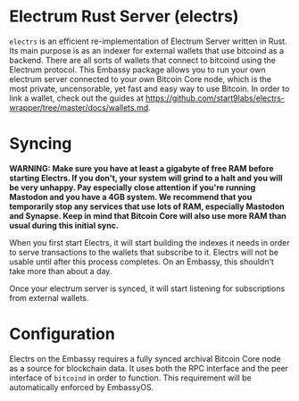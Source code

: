 # Electrum Rust Server (electrs)

`electrs` is an efficient re-implementation of Electrum Server written in Rust. Its main purpose is as an indexer for external wallets that use bitcoind as a backend. There are all sorts of wallets that connect to bitcoind using the Electrum protocol. This Embassy package allows you to run your own electrum server connected to your own Bitcoin Core node, which is the most private, uncensorable, yet fast and easy way to use Bitcoin.
In order to link a wallet, check out the guides at https://github.com/start9labs/electrs-wrapper/tree/master/docs/wallets.md.
# Syncing

**WARNING: Make sure you have at least a gigabyte of free RAM before starting Electrs. If you don't, your system will grind to a halt and you will be very unhappy. Pay especially close attention if you're running Mastodon and you have a 4GB system. We recommend that you temporarily stop any services that use lots of RAM, especially Mastodon and Synapse. Keep in mind that Bitcoin Core will also use more RAM than usual during this initial sync.**

When you first start Electrs, it will start building the indexes it needs in order to serve transactions to the wallets that subscribe to it. Electrs will not be usable until after this process completes. On an Embassy, this shouldn't take more than about a day.

Once your electrum server is synced, it will start listening for subscriptions from external wallets.

# Configuration

Electrs on the Embassy requires a fully synced archival Bitcoin Core node as a source for blockchain data. It uses both the RPC interface and the peer interface of `bitcoind` in order to function. This requirement will be automatically enforced by EmbassyOS.